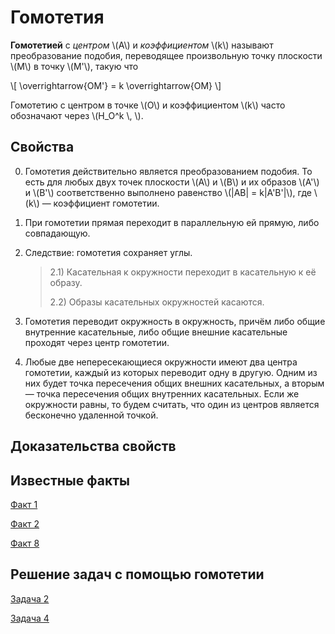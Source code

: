 # Гомотетия

**Гомотетией** с *центром* \\(A\\) и *коэффициентом* \\(k\\) называют 
преобразование подобия, переводящее произвольную точку плоскости \\(M\\) 
в точку \\(M'\\), такую что 

\\[
    \overrightarrow{OM'} = k \overrightarrow{OM}
\\]

Гомотетию с центром в точке \\(O\\) и коэффициентом \\(k\\) часто 
обозначают через \\(H\_O^k \\, \\).

## Свойства 
0) Гомотетия действительно является преобразованием подобия. То есть 
для любых двух точек плоскости \\(A\\) и \\(B\\) и их образов \\(A'\\) 
и \\(B'\\) соответственно выполнено равенство \\(|AB| = k|A'B'|\\), где 
\\(k\\) — коэффициент гомотетии.

1) При гомотетии прямая переходит в параллельную ей прямую, либо 
совпадающую.

2) Следствие: гомотетия сохраняет углы.

    > 2.1) Касательная к окружности переходит в касательную к её образу.
    >
    > 2.2) Образы касательных окружностей касаются.

3) Гомотетия переводит окружность в окружность, причём либо общие 
внутренние касательные, либо общие внешние касательные проходят 
через центр гомотетии.

4) Любые две непересекающиеся окружности имеют два центра гомотетии, 
каждый из которых переводит одну в другую. Одним из них будет точка 
пересечения общих внешних касательных, а вторым — точка пересечения 
общих внутренних касательных. Если же окружности равны, то будем 
считать, что один из центров является бесконечно удаленной точкой.

## Доказательства свойств

## Известные факты

[Факт 1](../../facts/fact1.md)

[Факт 2](../../facts/fact2.md)

[Факт 8](../../facts/fact8.md)

## Решение задач с помощью гомотетии

[Задача 2](../../problems/problem2.md)

[Задача 4](../../problems/problem4.md)



